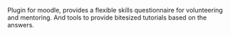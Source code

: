 Plugin for moodle, provides a flexible skills questionnaire for volunteering and mentoring. And tools to provide bitesized tutorials based on the answers.